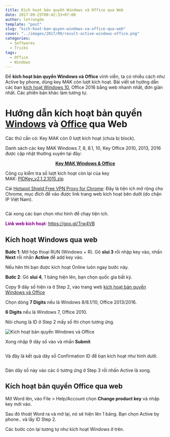 ```yaml
---
title: Kích hoạt bản quyền Windows và Office qua Web
date: 2017-09-25T00:42:33+07:00
author: letrungdo
template: "post"
slug: "kich-hoat-ban-quyen-windows-va-office-qua-web"
cover: "../images/2017/09/result-active-windows-office.png"
categories:
  - Softwares
  - Tricks
tags:
  - Office
  - Windows
---
```

Để **kích hoạt bản quyền Windows và Office** vĩnh viễn, ta có nhiều cách như Active by phone, dùng key MAK còn lượt kích hoạt. Bài viết sẽ hướng dẫn các bạn <a href="/kich-hoat-windows-10-online/" target="_blank" rel="noopener">kích hoạt Windows 10</a>, Office 2016 bằng web nhanh nhất, đơn giản nhất. Các phiên bản khác làm tương tự.

# Hướng dẫn kích hoạt bản quyền <a href="/tag/windows" target="_blank" rel="noopener">Windows</a> và <a href="/tag/office" target="_blank" rel="noopener">Office</a> qua Web

Các thứ cần có: Key MAK còn 0 lượt kích hoạt (chưa bị block).

Danh sách các key MAK Windows 7, 8, 8.1, 10, Key Office 2010, 2013, 2016 được cập nhật thường xuyên tại đây:

<p style="text-align: center;">
  <span style="color: #ff0000;"><strong><a href="https://goo.gl/y5VcCX" target="_blank" rel="noopener">Key MAK Windows & Office</a></strong></span>
</p>

Công cụ kiểm tra số lượt kích hoạt còn lại của key MAK: [PIDKey_v2.1.2.1015.zip](https://goo.gl/XxpqUX)

Cài <a href="https://chrome.google.com/webstore/detail/hotspot-shield-vpn-free-p/nlbejmccbhkncgokjcmghpfloaajcffj" target="_blank" rel="noopener">Hotspot Shield Free VPN Proxy for Chrome</a>: Đây là tiện ích mở rộng cho Chrome, mục đích để vào được link trang web kích hoạt bên dưới (do chặn IP Việt Nam).

<img class="aligncenter size-full" src="/media/2017/09/hotspot-shield-chrome.png" alt="" /> 

Cài xong các bạn chọn như hình để chạy tiện ích.

<span style="color: #800080;"><strong>Link web kích hoạt</strong></span>: https://goo.gl/Trw4VB

## Kích hoạt Windows qua web

**Bước 1**: Mở hộp thoại RUN (Windows + R). Gõ **slui 3** rồi nhập key vào, nhấn **Next** rồi nhấn **Active** để add key vào.

Nếu hên thì bạn được kích hoạt Online luôn ngay bước này.

**Bước 2**: Gõ **slui 4**, 1 bảng hiện lên, bạn chọn quốc gia bất kỳ.

Copy 9 dãy số hiện ra ở Step 2, vào trang web <a href="https://goo.gl/Trw4VB" target="_blank" rel="noopener">kích hoạt bản quyền Windows và Office</a>

Chọn dòng **7 Digits** nếu là Windows 8/8.1/10, Office 2013/2016.

**6 Digits** nếu là Windows 7, Office 2010.

Nói chung là ID ở Step 2 mấy số thì chọn tương ứng.

<img class="aligncenter size-full" src="/media/2017/09/chon-7-digits.png" alt="Kích hoạt bản quyền Windows và Office" /> 

Xong nhập 9 dãy số vào và nhấn **Submit**

<img class="aligncenter size-full" src="/media/2017/09/dan-9-day-so.png" alt="" /> 

Và đây là kết quả dãy số Confirmation ID để bạn kích hoạt như hình dưới.

<img class="aligncenter size-full" src="/media/2017/09/result-active-windows-office.png" alt="" /> 

Dán dãy số này vào các ô tương ứng ở Step 3 rồi nhấn Active là xong.

## Kích hoạt bản quyền Office qua web

Mở Word lên, vào File > Help/Account chọn **Change product key** và nhập key mới vào.

Sau đó thoát Word ra và mở lại, nó sẽ hiện lên 1 bảng. Bạn chọn Active by phone.. và lấy ID Step 2.

Các bước còn lại tương tự như kích hoạt Windows ở trên.